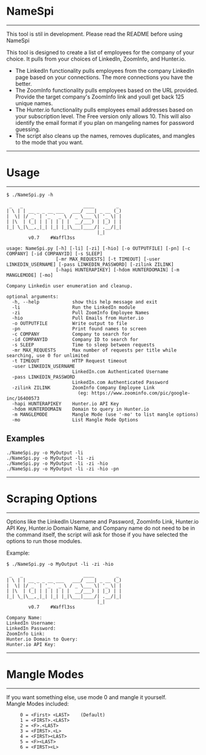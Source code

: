 # NameSpi
------------------------------------------------------------------------------------
This tool is stil in development. Please read the README before using NameSpi

This tool is designed to create a list of employees for the company of your choice. It pulls from your choices of LinkedIn, ZoomInfo, and Hunter.io.
- The LinkedIn functionality pulls employees from the company LinkedIn page based on your connections. The more connections you have the better.
- The ZoomInfo functionality pulls employees based on the URL provided. Provide the target company's ZoomInfo link and youll get back 125 unique names.
- The Hunter.io functionality pulls employees email addresses based on your subscription level. The Free version only allows 10. This will also identify the email format if you plan on mangeling names for password guessing.
- The script also cleans up the names, removes duplicates, and mangles to the mode that you want.

------------------------------------------------------------------------------------
# Usage
------------------------------------------------------------------------------------
```
$ ./NameSpi.py -h

 _   _                      ____        _
| \ | | __ _ _ __ ___   ___/ ___| _ __ (_)
|  \| |/ _` | '_ ` _ \ / _ \___ \| '_ \| |
| |\  | (_| | | | | | |  __/___) | |_) | |
|_| \_|\__,_|_| |_| |_|\___|____/| .__/|_|
                                 |_|
        v0.7    #Waffl3ss

usage: NameSpi.py [-h] [-li] [-zi] [-hio] [-o OUTPUTFILE] [-pn] [-c COMPANY] [-id COMPANYID] [-s SLEEP]
                  [-mr MAX_REQUESTS] [-t TIMEOUT] [-user LINKEDIN_USERNAME] [-pass LINKEDIN_PASSWORD] [-zilink ZILINK]
                  [-hapi HUNTERAPIKEY] [-hdom HUNTERDOMAIN] [-m MANGLEMODE] [-mo]

Company Linkedin user enumeration and cleanup.

optional arguments:
  -h, --help            show this help message and exit
  -li                   Run the LinkedIn module
  -zi                   Pull ZoomInfo Employee Names
  -hio                  Pull Emails from Hunter.io
  -o OUTPUTFILE         Write output to file
  -pn                   Print found names to screen
  -c COMPANY            Company to search for
  -id COMPANYID         Company ID to search for
  -s SLEEP              Time to sleep between requests
  -mr MAX_REQUESTS      Max number of requests per title while searching, use 0 for unlimited
  -t TIMEOUT            HTTP Request timeout
  -user LINKEDIN_USERNAME
                        LinkedIn.com Authenticated Username
  -pass LINKEDIN_PASSWORD
                        LinkedIn.com Authenticated Password
  -zilink ZILINK        ZoomInfo Company Employee Link
                          (eg: https://www.zoominfo.com/pic/google-inc/16400573
  -hapi HUNTERAPIKEY    Hunter.io API Key
  -hdom HUNTERDOMAIN    Domain to query in Hunter.io
  -m MANGLEMODE         Mangle Mode (use '-mo' to list mangle options)
  -mo                   List Mangle Mode Options
```
## Examples

```
./NameSpi.py -o MyOutput -li
./NameSpi.py -o MyOutput -li -zi
./NameSpi.py -o MyOutput -li -zi -hio
./NameSpi.py -o MyOutput -li -zi -hio -pn
```

------------------------------------------------------------------------------------
# Scraping Options
------------------------------------------------------------------------------------
Options like the LinkedIn Username and Password, ZoomInfo Link, Hunter.io API Key, Hunter.io Domain Name, and Company name do not need to be in the command itself, the script will ask for those if you have selected the options to run those modules.

Example:
```
$ ./NameSpi.py -o MyOutput -li -zi -hio

 _   _                      ____        _
| \ | | __ _ _ __ ___   ___/ ___| _ __ (_)
|  \| |/ _` | '_ ` _ \ / _ \___ \| '_ \| |
| |\  | (_| | | | | | |  __/___) | |_) | |
|_| \_|\__,_|_| |_| |_|\___|____/| .__/|_|
                                 |_|
        v0.7    #Waffl3ss

Company Name:
LinkedIn Username:
LinkedIn Password:
ZoomInfo Link:
Hunter.io Domain to Query:
Hunter.io API Key:
```

------------------------------------------------------------------------------------
# Mangle Modes
------------------------------------------------------------------------------------
If you want something else, use mode 0 and mangle it yourself.  
Mangle Modes included:
```
     0 = <First> <LAST>    (Default)
     1 = <FIRST>.<LAST>
     2 = <F>.<LAST>
     3 = <FIRST>.<L>
     4 = <FIRST><LAST>
     5 = <F><LAST>
     6 = <FIRST><L>
```

